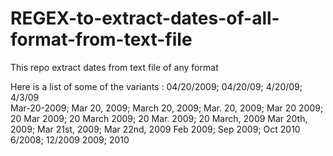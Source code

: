 # REGEX-to-extract-dates-of-all-format-from-text-file
This repo extract dates from text file of any format


Here is a list of some of the variants :
04/20/2009; 04/20/09; 4/20/09; 4/3/09 <br>
Mar-20-2009; Mar 20, 2009; March 20, 2009; Mar. 20, 2009; Mar 20 2009;
20 Mar 2009; 20 March 2009; 20 Mar. 2009; 20 March, 2009
Mar 20th, 2009; Mar 21st, 2009; Mar 22nd, 2009
Feb 2009; Sep 2009; Oct 2010
6/2008; 12/2009
2009; 2010
